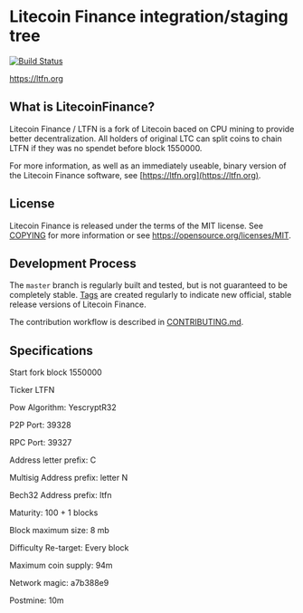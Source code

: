Litecoin Finance integration/staging tree
=====================================

[![Build Status](https://travis-ci.org/litecoinfinance/litecoinfinance.svg?branch=master)](https://travis-ci.org/litecoinfinance/litecoinfinance)

https://ltfn.org

What is LitecoinFinance?
----------------

Litecoin Finance / LTFN is a fork of Litecoin baced on CPU mining to provide better decentralization.
All holders of original LTC can split coins to chain LTFN if they was no spendet before block 1550000.

For more information, as well as an immediately useable, binary version of
the Litecoin Finance software, see [https://ltfn.org](https://ltfn.org).

License
-------

Litecoin Finance is released under the terms of the MIT license. See [COPYING](COPYING) for more
information or see https://opensource.org/licenses/MIT.

Development Process
-------------------

The `master` branch is regularly built and tested, but is not guaranteed to be
completely stable. [Tags](https://github.com/litecoinfinance/litecoinfinance/tags) are created
regularly to indicate new official, stable release versions of Litecoin Finance.

The contribution workflow is described in [CONTRIBUTING.md](CONTRIBUTING.md).

Specifications
--------------
Start fork block 1550000

Ticker LTFN

Pow Algorithm: YescryptR32

P2P Port: 39328

RPC Port: 39327

Address letter prefix: C

Multisig Address prefix: letter N

Bech32 Address prefix: ltfn

Maturity: 100 + 1 blocks

Block maximum size: 8 mb

Difficulty Re-target: Every block

Maximum coin supply: 94m

Network magic: a7b388e9

Postmine: 10m
